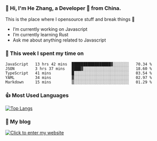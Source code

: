 ### 👋 Hi, I'm He Zhang, a Developer 🚀 from China.

This is the place where I opensource stuff and break things :rofl:

- I’m currently working on Javascript
- I’m currently learning Rust
- Ask me about anything related to Javascript

### 💪 This week I spent my time on 
<!--START_SECTION:waka-->
```text
JavaScript   13 hrs 42 mins  █████████████████▓░░░░░░░   70.34 % 
JSON         3 hrs 37 mins   ████▓░░░░░░░░░░░░░░░░░░░░   18.60 % 
TypeScript   41 mins         █░░░░░░░░░░░░░░░░░░░░░░░░   03.54 % 
YAML         34 mins         ▓░░░░░░░░░░░░░░░░░░░░░░░░   02.97 % 
Markdown     15 mins         ▒░░░░░░░░░░░░░░░░░░░░░░░░   01.29 % 
```
<!--END_SECTION:waka-->

### 👍 Most Used Languages
[![Top Langs](https://github-readme-stats.vercel.app/api/top-langs/?username=zhanghecool&layout=compact)](https://zhanghe.cool)

### 🌈 My blog 
[![Click to enter my website](https://cdn.jsdelivr.net/gh/zhanghecool/assets/images/gif/zhanghecools.gif)](https://zhanghe.cool)
